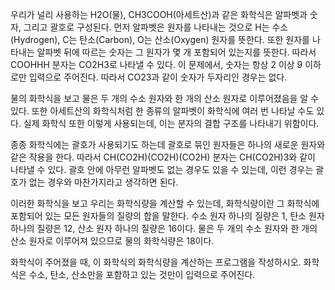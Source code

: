 우리가 널리 사용하는 H2O(물), CH3COOH(아세트산)과 같은 화학식은 알파벳과 숫자, 그리고 괄호로 구성된다. 먼저 알파벳은 원자를 나타내는 것으로 H는 수소(Hydrogen), C는 탄소(Carbon), O는 산소(Oxygen) 원자를 뜻한다. 또한 원자를 나타내는 알파벳 뒤에 따르는 숫자는 그 원자가 몇 개 포함되어 있는지를 뜻한다. 따라서 COOHHH 분자는 CO2H3로 나타낼 수 있다. 이 문제에서, 숫자는 항상 2 이상 9 이하로만 입력으로 주어진다. 따라서 CO23과 같이 숫자가 두자리인 경우는 없다.

물의 화학식을 보고 물은 두 개의 수소 원자와 한 개의 산소 원자로 이루어졌음을 알 수 있다. 또한 아세트산의 화학식처럼 한 종류의 알파벳이 화학식에 여러 번 나타날 수도 있다. 실제 화학식 또한 이렇게 사용되는데, 이는 분자의 결합 구조를 나타내기 위함이다.

종종 화학식에는 괄호가 사용되기도 하는데 괄호로 묶인 원자들은 하나의 새로운 원자와 같은 작용을 한다. 따라서 CH(CO2H)(CO2H)(CO2H) 분자는 CH(CO2H)3와 같이 나타낼 수 있다. 괄호 안에 아무런 알파벳도 없는 경우도 있을 수 있는데, 이런 경우는 괄호가 없는 경우와 마찬가지라고 생각하면 된다.

이러한 화학식을 보고 우리는 화학식량을 계산할 수 있는데, 화학식량이란 그 화학식에 포함되어 있는 모든 원자들의 질량의 합을 말한다. 수소 원자 하나의 질량은 1, 탄소 원자 하나의 질량은 12, 산소 원자 하나의 질량은 16이다. 물은 두 개의 수소 원자와 한 개의 산소 원자로 이루어져 있으므로 물의 화학식량은 18이다.

화학식이 주어졌을 때, 이 화학식의 화학식량을 계산하는 프로그램을 작성하시오. 화학식은 수소, 탄소, 산소만을 포함하고 있는 것만이 입력으로 주어진다.
